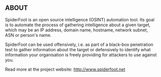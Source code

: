 ABOUT
------

SpiderFoot is an open source intelligence (OSINT) automation tool. Its goal is to automate the process of gathering intelligence about a given target, which may be an IP address, domain name, hostname, network subnet, ASN or person's name.

SpiderFoot can be used offensively, i.e. as part of a black-box penetration test to gather information about the target or defensively to identify what information your organisation is freely providing for attackers to use against you.

Read more at the project website: http://www.spiderfoot.net

